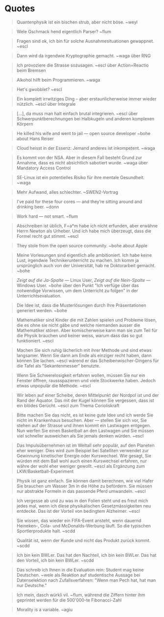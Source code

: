 # Quotes

> Quantenphysik ist ein bischen strub, aber nicht böse. ~weyl

> Wele Gschmack hend eigentlich Parser? ~flum

> Fragen sind ok, ich bin für solche Ausnahmesituationen gewappnet. ~escl

> Dann wird da irgendwie Kryptographie gemacht. ~waga über RNG

> Ich provoziere die Strasse sozusagen. ~escl über Action=Reactio beim Bremsen

> Alkohol hilft beim Programmieren. ~waga

> Het's gwobblet? ~escl

> Ein komplett irrwitziges Ding – aber erstaunlicherweise immer wieder nützlich. ~escl über Integrale

> [...], da muss man halt einfach brutal integrieren. ~escl über Schwerpunktberechnungen bei Halbkugeln und anderen komplexen Körpern

> He killed his wife and went to jail — open source developer ~bohe about Hans Reiser

> Cloud heisst in der Essenz: Jemand anderes ist inkompetent. ~waga

> Es kommt von der NSA. Aber in diesem Fall besteht Grund zur Annahme, dass es nicht absichtlich sabotiert wurde. ~waga über Mandatory Access Control

> SE-Linux ist ein potentielles Risiko für ihre mentale Gesundheit. ~waga

> Mehr Aufwand, alles schlechter. ~SWEN2-Vortrag

> I’ve paid for these four cores — and they’re sitting around and drinking beer. ~donn

> Work hard — not smart. ~flum

> Abschreiben ist üblich, F=a*m habe ich nicht erfunden, aber erwähne Herrn Newton als Urheber. Und ich habe mich überzeugt, dass die Formel recht gut stimmt. ~escl

> They stole from the open source community. ~bohe about Apple

> Meine Vorlesungen sind eigentlich alle ambitioniert. Ich habe keine Lust, irgendwie Technikerunterricht zu machen. Ich komm ja ursprünglich auch von der Universität, hab ne Doktorarbeit gemacht. ~bohe

> *Zeigt auf die Ja-Spalte* — Linux User, *Zeigt auf die Nein-Spalte* — Windows User. ~bohe über den Punkt "Ich verfüge über das notwendige Vorwissen, um dem Unterricht zu folgen" in der Unterrichtsevaluation.

> Die Idee ist, dass die Musterlösungen durch Ihre Präsentationen generiert werden. ~bohe

> Mathematiker sind Kinder die mit Zahlen spielen und Probleme lösen, die es ohne sie nicht gäbe und welche niemanden ausser die Mathematiker stören. Aber komischerweise kann man sie zum Teil für die Physik brauchen und keiner weiss, warum dass das so gut funktioniert. ~escl

> Machen Sie sich ruhig lächerlich mit ihrer Methode und sind etwas langsamer. Wenn Sie dann am Ende als einziger recht haben, dann können Sie lachen. ~escl wärend er das Scheibenwischer-Dingens für die Tafel als "Sekantenmesser" benutzte.

> Wenn Sie Schwerelosigkeit erfahren wollen, müssen Sie nur ein Fenster öffnen, raussspazieren und viele Stockwerke haben. Jedoch etwas unpopulär die Methode. ~escl

> Wir leben auf einer Scheibe, deren Mittelpunkt der Nordpol ist und der Rand der Äquator. Das mit der Kugel können Sie vergessen, dass ist ein blödes Gerücht. ~escl zum Thema Corioliskraft

> Bitte machen Sie das nicht, es ist keine gute Idee und ich werde Sie nicht im Krankenhaus besuchen. Aber — stellen Sie sich vor, Sie stehen auf der Strasse und ihnen kommt ein Lastwagen entgegen. Nun werfen Sie einen Basketball an den Lastwagen und Sie müssen viel schneller ausweichen als Sie jemals denken würden. ~escl

> Das Impulsübernehmen ist im Weltall sehr populär, auf den Planeten eher weniger. Dies wird zum Beispiel bei Satelliten verwendet zur Gewinnung kinetischer Energie oder Kurswechsel. Wie gesagt, Sie würden mit dem Ball wohl auch einen Kurswechsel erfahren, nur währe der wohl eher weniger gewollt. ~escl als Ergänzung zum LKW/Basketball-Experiment

> Physik ist ganz einfach. Sie können damit berechnen, wie viel Hafer Sie brauchen um Wasser 3m in die Höhe zu befördern. Sie müssen nur abstrakte Formeln in das passende Pferd umwandeln. ~escl

> Ich vergesse ab und zu was in den Folien steht und es freut mich jedes mal, wenn ich diese physikalischen Gesetzmässigkeiten neu entdecke. Das ist der Vorteil von bedingtem Alzheimer. ~escl

> Sie wissen, das wieder ein FIFA-Event ansteht, wenn dauernd Heineken-, Cola- und McDonalds-Werbung läuft. So die typischen Sportlerprodukte halt. ~scdd

> Qualität ist, wenn der Kunde und nicht das Produkt zurück kommt. ~scdd

> Ich bin kein BWLer. Das hat den Nachteil, ich bin kein BWLer. Das hat den Vorteil, ich bin kein BWLer. ~scdd

> Das schreib ich Ihnen in die Evaluation rein: Student mag keine Deutschen. ~wele als Reaktion auf studentische Aussage bei Datenselektion nach Zufallsverfahren: "Wenn man Pech hat, hat man nur Deutsche."

> Ich mein, dasch würkli vil. ~flum, während die Ziffern hinter ihm geprintet werden für die 500'000-te Fibonacci-Zahl

> Morality is a variable. ~agiu
